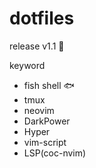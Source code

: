 # dotfiles

release v1.1 🎊

keyword
- fish shell 🐟
- tmux
- neovim
- DarkPower
- Hyper
- vim-script
- LSP(coc-nvim)
